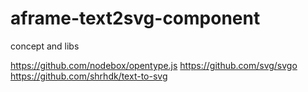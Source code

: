 # aframe-text2svg-component
concept and libs

https://github.com/nodebox/opentype.js
https://github.com/svg/svgo
https://github.com/shrhdk/text-to-svg

